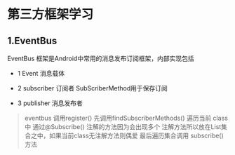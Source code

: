 # 第三方框架学习

## 1.EventBus
 EventBus 框架是Android中常用的消息发布订阅框架，内部实现包括

 * 1 Event 消息载体

 * 2 subscriber 订阅者 SubScriberMethod用于保存订阅

 * 3 publisher 消息发布者 

 > eventbus 调用register() 先调用findSubscriberMethods() 遍历当前 class 中 通过@Subscribe() 注解的方法因为会出现多个 注解方法所以放在List集合之中，如果当前class无注解方法则偶爱 最后遍历集合调用 subscribe() 方法



